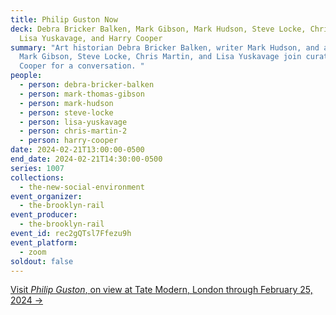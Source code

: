 ```yaml
---
title: Philip Guston Now
deck: Debra Bricker Balken, Mark Gibson, Mark Hudson, Steve Locke, Chris Martin,
  Lisa Yuskavage, and Harry Cooper
summary: "Art historian Debra Bricker Balken, writer Mark Hudson, and artists
  Mark Gibson, Steve Locke, Chris Martin, and Lisa Yuskavage join curator Harry
  Cooper for a conversation. "
people:
  - person: debra-bricker-balken
  - person: mark-thomas-gibson
  - person: mark-hudson
  - person: steve-locke
  - person: lisa-yuskavage
  - person: chris-martin-2
  - person: harry-cooper
date: 2024-02-21T13:00:00-0500
end_date: 2024-02-21T14:30:00-0500
series: 1007
collections:
  - the-new-social-environment
event_organizer:
  - the-brooklyn-rail
event_producer:
  - the-brooklyn-rail
event_id: rec2gQTsl7Ffezu9h
event_platform:
  - zoom
soldout: false
---
```

[V﻿isit *Philip Guston*, on view at Tate Modern, London through February 25, 2024 →](https://www.tate.org.uk/whats-on/tate-modern/philip-guston)